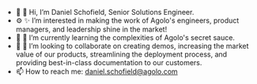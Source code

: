 - 👋 🙂 Hi, I’m Daniel Schofield, Senior Solutions Engineer.
- ⚙️ ✨ I’m interested in making the work of Agolo's engineers, product managers, and leadership shine in the market!
- 🤯 🌱 I’m currently learning the complexities of Agolo's secret sauce.
- 🤼 🤝 I’m looking to collaborate on creating demos, increasing the market value of our products, streamlining the deployment process, and providing best-in-class documentation to our customers. 
- 📫 How to reach me: daniel.schofield@agolo.com

<!---
AgoloDanielSchofield/AgoloDanielSchofield is a ✨ special ✨ repository because its `README.md` (this file) appears on your GitHub profile.
You can click the Preview link to take a look at your changes.
--->
